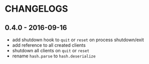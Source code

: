 # CHANGELOGS

## 0.4.0 - 2016-09-16
- add shutdown hook to `quit` or `reset` on process shutdown/exit
- add reference to all created clients
- shutdown all clients on `quit` or `reset` 
- rename `hash.parse` to `hash.deserialize`